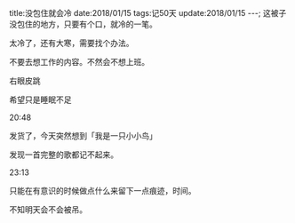 title:没包住就会冷
date:2018/01/15
tags:记50天
update:2018/01/15
---;
这被子没包住的地方，只要有个口，就冷的一笔。

太冷了，还有大寒，需要找个办法。

不要去想工作的内容。不然会不想上班。

右眼皮跳

希望只是睡眠不足

20:48

发货了，今天突然想到「我是一只小小鸟」

发现一首完整的歌都记不起来。

23:13

只能在有意识的时候做点什么来留下一点痕迹，时间。

不知明天会不会被吊。
